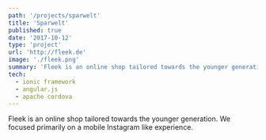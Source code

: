 ```yaml
---
path: '/projects/sparwelt'
title: 'Sparwelt'
published: true
date: '2017-10-12'
type: 'project'
url: 'http://fleek.de'
image: './fleek.png'
summary: 'Fleek is an online shop tailored towards the younger generation. We focused primarily on a mobile Instagram like experience.'
tech:
  - ionic framework
  - angular.js
  - apache cordova
---
```


Fleek is an online shop tailored towards the younger generation. We focused primarily on a mobile Instagram like experience.
